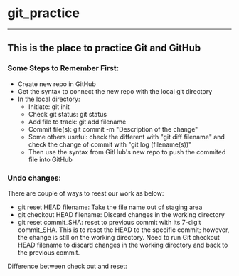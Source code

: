 # git_practice
---
This is the place to practice Git and GitHub
---
### Some Steps to Remember First:
- Create new repo in GitHub
- Get the syntax to connect the new repo with the local git directory
- In the local directory:
  - Initiate: git init
  - Check git status: git status
  - Add file to track: git add filename
  - Commit file(s): git commit -m "Description of the change"
  - Some others useful: check the different with "git diff filename" and check the change of commit with "git log (filename(s))"
  - Then use the syntax from GitHub's new repo to push the commited file into GitHub

### Undo changes:
There are couple of ways to reest our work as below:
- git reset HEAD filename: Take the file name out of staging area
- git checkout HEAD filename: Discard changes in the working directory
- git reset commit_SHA: reset to previous commit with its 7-digit commit_SHA. This is to reset the HEAD to the specific commit; however, the change is still on the working directory. Need to run Git checkout HEAD filename to discard changes in the working directory and back to the previous commit.

Difference between check out and reset: 
